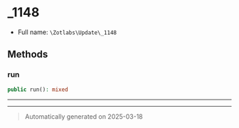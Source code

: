 
# _1148





* Full name: `\Zotlabs\Update\_1148`




## Methods


### run



```php
public run(): mixed
```












***


***
> Automatically generated on 2025-03-18
